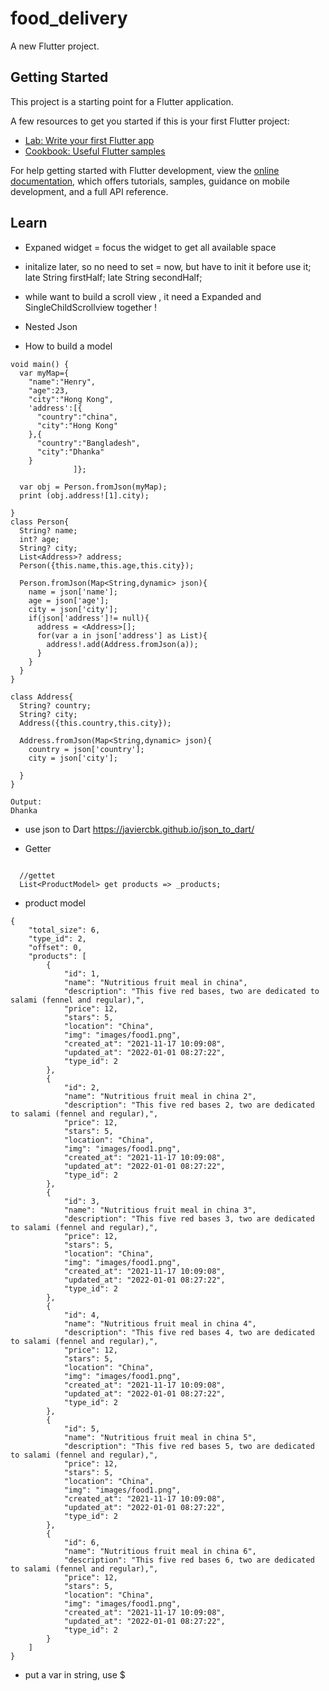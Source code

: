 # food_delivery

A new Flutter project.

## Getting Started

This project is a starting point for a Flutter application.

A few resources to get you started if this is your first Flutter project:

- [Lab: Write your first Flutter app](https://docs.flutter.dev/get-started/codelab)
- [Cookbook: Useful Flutter samples](https://docs.flutter.dev/cookbook)

For help getting started with Flutter development, view the
[online documentation](https://docs.flutter.dev/), which offers tutorials,
samples, guidance on mobile development, and a full API reference.

## Learn

- Expaned widget  = focus the widget to get all available space

- initalize later, so no need to set = now, but have to init it before use it;
  late String firstHalf;
  late String secondHalf;

- while want to build a scroll view , it need a Expanded and SingleChildScrollview together !
- Nested Json

- How to build a model

```
void main() {
  var myMap={
    "name":"Henry",
    "age":23,
    "city":"Hong Kong",
    'address':[{
      "country":"china",
      "city":"Hong Kong"
    },{
      "country":"Bangladesh",
      "city":"Dhanka"
    }
              ]};
  
  var obj = Person.fromJson(myMap);
  print (obj.address![1].city);
  
}
class Person{
  String? name;
  int? age;
  String? city;
  List<Address>? address;
  Person({this.name,this.age,this.city});
  
  Person.fromJson(Map<String,dynamic> json){
    name = json['name'];
    age = json['age'];
    city = json['city'];
    if(json['address']!= null){
      address = <Address>[];
      for(var a in json['address'] as List){
        address!.add(Address.fromJson(a));
      } 
    }
  }
}

class Address{
  String? country;
  String? city;
  Address({this.country,this.city});
  
  Address.fromJson(Map<String,dynamic> json){
    country = json['country'];
    city = json['city'];

  }
}
```

```
Output:
Dhanka
```

- use json to Dart <https://javiercbk.github.io/json_to_dart/>

- Getter

```

  //gettet
  List<ProductModel> get products => _products;

```

- product model

```
{
    "total_size": 6,
    "type_id": 2,
    "offset": 0,
    "products": [
        {
            "id": 1,
            "name": "Nutritious fruit meal in china",
            "description": "This five red bases, two are dedicated to salami (fennel and regular),",
            "price": 12,
            "stars": 5,
            "location": "China",
            "img": "images/food1.png",
            "created_at": "2021-11-17 10:09:08",
            "updated_at": "2022-01-01 08:27:22",
            "type_id": 2
        },
        {
            "id": 2,
            "name": "Nutritious fruit meal in china 2",
            "description": "This five red bases 2, two are dedicated to salami (fennel and regular),",
            "price": 12,
            "stars": 5,
            "location": "China",
            "img": "images/food1.png",
            "created_at": "2021-11-17 10:09:08",
            "updated_at": "2022-01-01 08:27:22",
            "type_id": 2
        },
        {
            "id": 3,
            "name": "Nutritious fruit meal in china 3",
            "description": "This five red bases 3, two are dedicated to salami (fennel and regular),",
            "price": 12,
            "stars": 5,
            "location": "China",
            "img": "images/food1.png",
            "created_at": "2021-11-17 10:09:08",
            "updated_at": "2022-01-01 08:27:22",
            "type_id": 2
        },
        {
            "id": 4,
            "name": "Nutritious fruit meal in china 4",
            "description": "This five red bases 4, two are dedicated to salami (fennel and regular),",
            "price": 12,
            "stars": 5,
            "location": "China",
            "img": "images/food1.png",
            "created_at": "2021-11-17 10:09:08",
            "updated_at": "2022-01-01 08:27:22",
            "type_id": 2
        },
        {
            "id": 5,
            "name": "Nutritious fruit meal in china 5",
            "description": "This five red bases 5, two are dedicated to salami (fennel and regular),",
            "price": 12,
            "stars": 5,
            "location": "China",
            "img": "images/food1.png",
            "created_at": "2021-11-17 10:09:08",
            "updated_at": "2022-01-01 08:27:22",
            "type_id": 2
        },
        {
            "id": 6,
            "name": "Nutritious fruit meal in china 6",
            "description": "This five red bases 6, two are dedicated to salami (fennel and regular),",
            "price": 12,
            "stars": 5,
            "location": "China",
            "img": "images/food1.png",
            "created_at": "2021-11-17 10:09:08",
            "updated_at": "2022-01-01 08:27:22",
            "type_id": 2
        }
    ]
}
```

- put a var in string, use $
